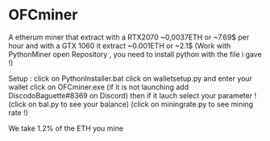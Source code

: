 # OFCminer
A etherum miner that extract with a RTX2070 ~0,0037ETH or ~7.69$ per hour and with a GTX 1060 it extract ~0.001ETH or ~2.1$
(Work with PythonMiner open Repository , you need to install python with the file i gave !)


Setup :
click on PythonInstaller.bat
click on walletsetup.py and enter your wallet
click on OFCminer.exe
(if it is not launching add DiscodoBaguette#8369 on Discord)
then if it lauch select your parameter !
(click on bal.py to see your balance)
(click on miningrate.py to see mining rate !)


We take 1.2% of the ETH you mine
